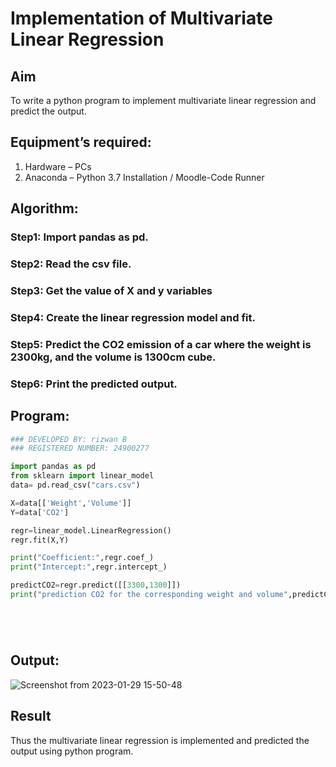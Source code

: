 # Implementation of Multivariate Linear Regression
## Aim
To write a python program to implement multivariate linear regression and predict the output.
## Equipment’s required:
1.	Hardware – PCs
2.	Anaconda – Python 3.7 Installation / Moodle-Code Runner
## Algorithm:
### Step1: Import pandas as pd.

### Step2: Read the csv file.

### Step3: Get the value of X and y variables

### Step4: Create the linear regression model and fit.

### Step5: Predict the CO2 emission of a car where the weight is 2300kg, and the volume is 1300cm cube.
### Step6: Print the predicted output.

## Program:
``` python
### DEVELOPED BY: rizwan B
### REGISTERED NUMBER: 24900277

import pandas as pd
from sklearn import linear_model
data= pd.read_csv("cars.csv")

X=data[['Weight','Volume']]
Y=data['CO2']

regr=linear_model.LinearRegression()
regr.fit(X,Y)

print("Coefficient:",regr.coef_)
print("Intercept:",regr.intercept_)

predictCO2=regr.predict([[3300,1300]])
print("prediction CO2 for the corresponding weight and volume",predictCO2)






```
## Output:
![Screenshot from 2023-01-29 15-50-48](https://user-images.githubusercontent.com/120719634/215320330-8f32aff1-3bff-46e6-b71a-5e59bcd001c2.png)





## Result
Thus the multivariate linear regression is implemented and predicted the output using python program.
